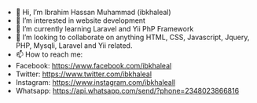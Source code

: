 - 👋 Hi, I’m Ibrahim Hassan Muhammad (ibkhaleal)
- 👀 I’m interested in website development
- 🌱 I’m currently learning Laravel and Yii PhP Framework
- 💞️ I’m looking to collaborate on anything HTML, CSS, Javascript, Jquery, PHP, Mysqli, Laravel and Yii related.
- 📫 How to reach me:
- Facebook: https://www.facebook.com/ibkhaleal
- Twitter: https://www.twitter.com/ibkhaleal 
- Instagram: https://www.instagram.com/ibkhaleall
- Whatsapp: https://api.whatsapp.com/send/?phone=2348023866816

<!--- ibkhaleal/ibkhaleal is a ✨ special  repository because its `README.md` (this file) appears on your GitHub profile.
You can click the Preview link to take a look at your changes --->
